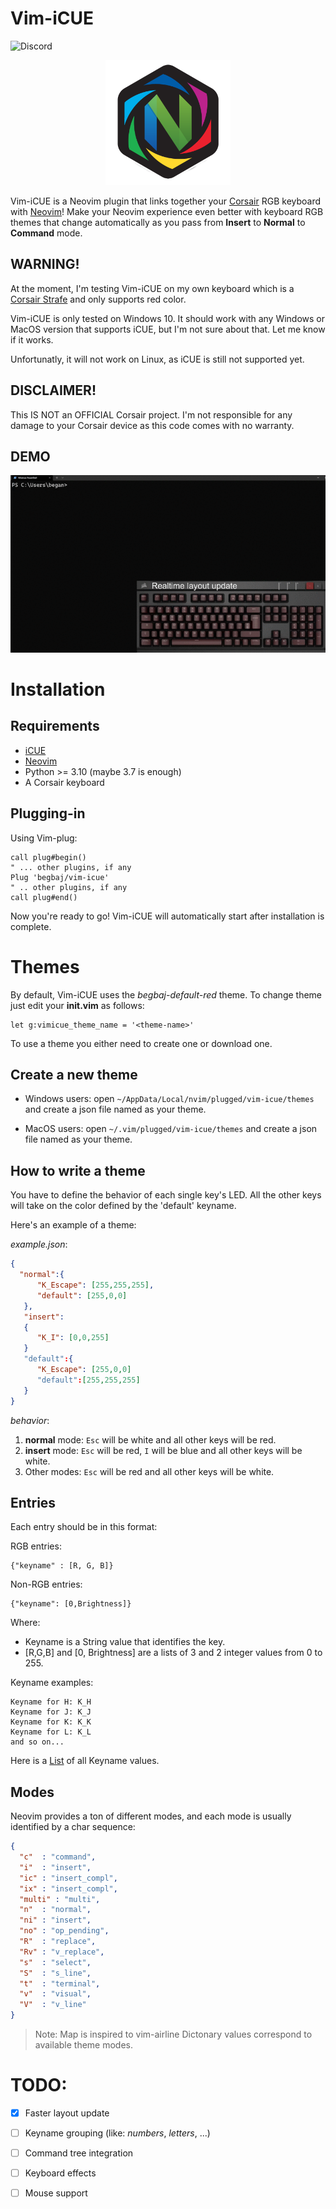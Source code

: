 # Vim-iCUE
![Discord](https://img.shields.io/discord/926217143194886234?color=%235865F2&label=NDD%20Official%20Discord&logo=discord&style=for-the-badge)
<p align="center">
  <img src="readme/img/vimicue_logo.png" alt="drawing" width="200"/>
</p>

Vim-iCUE is a Neovim plugin that links together your [Corsair](https://www.corsair.com/) RGB keyboard with
[Neovim](https://neovim.io/)! Make your Neovim experience even better with keyboard RGB themes that change 
automatically as you pass from **Insert** to **Normal** to **Command** mode.

## WARNING!
At the moment, I'm testing Vim-iCUE on my own keyboard which is a [Corsair Strafe](https://www.corsair.com/eu/en/Categories/Products/Gaming-Keyboards/Standard-Gaming-Keyboards/STRAFE-Mechanical-Gaming-Keyboard-%E2%80%94-CHERRY%C2%AE-MX-Silent/p/CH-9104023-NA) and only supports red color.

Vim-iCUE is only tested on Windows 10. It should work with any Windows or MacOS version that supports iCUE, but I'm not sure about that. Let me know if it works.

Unfortunatly, it will not work on Linux, as iCUE is still not supported yet.

## DISCLAIMER!
This IS NOT an OFFICIAL Corsair project. I'm not responsible for any damage to your Corsair device as this code comes with no warranty.

## DEMO
![demo](readme/img/demo.gif)

# Installation
## Requirements
  * [iCUE](https://www.corsair.com/downloads)
  * [Neovim](https://neovim.io/)
  * Python >= 3.10 (maybe 3.7 is enough) 
  * A Corsair keyboard

## Plugging-in

Using Vim-plug:
```init.vim
call plug#begin()
" ... other plugins, if any
Plug 'begbaj/vim-icue'
" .. other plugins, if any
call plug#end()
```

Now you're ready to go! Vim-iCUE will automatically start after installation is complete.

# Themes
By default, Vim-iCUE uses the *begbaj-default-red* theme. To change theme just edit your **init.vim** as follows:
```init.vim
let g:vimicue_theme_name = '<theme-name>'
```
To use a theme you either need to create one or download one.

## Create a new theme

* Windows users: open `~/AppData/Local/nvim/plugged/vim-icue/themes` and create a json file named as your theme.

* MacOS users: open `~/.vim/plugged/vim-icue/themes` and create a json file named as your theme.

## How to write a theme

You have to define the behavior of each single key's LED. All the other keys will take
on the color defined by the 'default' keyname.

Here's an example of a theme:

*example.json*:
```json
{
  "normal":{
      "K_Escape": [255,255,255],
      "default": [255,0,0]
   },
   "insert":
   {
      "K_I": [0,0,255]
   }
   "default":{
      "K_Escape": [255,0,0]
      "default":[255,255,255]
   }
}
```
*behavior*:
1. **normal** mode: `Esc` will be white and all other keys will be red.
2. **insert** mode: `Esc` will be red, `I` will be blue and all other keys will be white.
3. Other modes: `Esc` will be red and all other keys will be white.

## Entries

Each entry should be in this format:

RGB entries:
```
{"keyname" : [R, G, B]}
```

Non-RGB entries:
```
{"keyname": [0,Brightness]}
```

Where:
* Keyname is a String value that identifies the key. 
* \[R,G,B\] and \[0, Brightness\] are a lists of 3 and 2 integer values from 0 to 255.

Keyname examples:
```
Keyname for H: K_H
Keyname for J: K_J
Keyname for K: K_K
Keyname for L: K_L
and so on...
```

Here is a [List](Keys.md) of all Keyname values.

## Modes
Neovim provides a ton of different modes, and each mode is usually identified by a char sequence:
```json
{
  "c"  : "command",
  "i"  : "insert",
  "ic" : "insert_compl",
  "ix" : "insert_compl",
  "multi" : "multi",
  "n"  : "normal",
  "ni" : "insert",
  "no" : "op_pending",
  "R"  : "replace",
  "Rv" : "v_replace",
  "s"  : "select",
  "S"  : "s_line",
  "t"  : "terminal",
  "v"  : "visual",
  "V"  : "v_line"
}
```
> Note: Map is inspired to vim-airline
Dictonary values correspond to available theme modes.

# TODO:
- [X] Faster layout update
- [ ] Keyname grouping (like: *numbers*, *letters*, ...)
- [ ] Command tree integration
- [ ] Keyboard effects
- [ ] Mouse support

